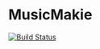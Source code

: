 # MusicMakie

[![Build Status](https://github.com/dpsanders/MusicMakie.jl/actions/workflows/CI.yml/badge.svg?branch=main)](https://github.com/dpsanders/MusicMakie.jl/actions/workflows/CI.yml?query=branch%3Amain)


